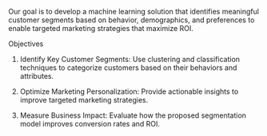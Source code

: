 Our goal is to develop a machine learning solution that identifies meaningful customer segments based on behavior, demographics, and preferences to enable targeted marketing strategies that maximize ROI.


Objectives

1.	Identify Key Customer Segments: Use clustering and classification techniques to categorize customers based on their behaviors and attributes.
 
2.	Optimize Marketing Personalization: Provide actionable insights to improve targeted marketing strategies.
 
3.	Measure Business Impact: Evaluate how the proposed segmentation model improves conversion rates and ROI.
